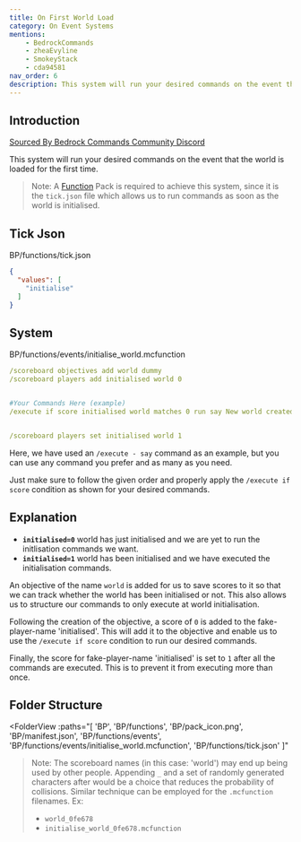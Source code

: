 ```yaml
---
title: On First World Load
category: On Event Systems
mentions:
    - BedrockCommands
    - zheaEvyline
    - SmokeyStack
    - cda94581
nav_order: 6
description: This system will run your desired commands on the event that the world is loaded for the first time.
---
```


## Introduction

[Sourced By Bedrock Commands Community Discord](https://discord.gg/SYstTYx5G5)

This system will run your desired commands on the event that the world is loaded for the first time.
> Note: A [Function](/commands/mcfunctions) Pack is required to achieve this system, since it is the `tick.json` file which allows us to run commands as soon as the world is initialised.


## Tick Json

<CodeHeader>BP/functions/tick.json</CodeHeader>
```json
{
  "values": [
    "initialise"
  ]
}
```

## System

<CodeHeader>BP/functions/events/initialise_world.mcfunction</CodeHeader>
```yaml
/scoreboard objectives add world dummy
/scoreboard players add initialised world 0


#Your Commands Here (example)
/execute if score initialised world matches 0 run say New world created!


/scoreboard players set initialised world 1
```

Here, we have used an `/execute - say` command as an example, but you can use any command you prefer and as many as you need.

Just make sure to follow the given order and properly apply the `/execute if score` condition as shown for your desired commands.

## Explanation

- **` initialised=0 `** world has just initialised and we are yet to run the initlisation commands we want.
- **` initialised=1 `** world has been initialised and we have executed the initialisation commands.

An objective of the name `world` is added for us to save scores to it so that we can track whether the world has been initialised or not. This also allows us to structure our commands to only execute at world initialisation.

Following the creation of the objective, a score of `0` is added to the fake-player-name 'initialised'. This will add it to the objective and enable us to use the `/execute if score` condition to run our desired commands.

Finally, the score for fake-player-name 'initialised' is set to `1` after all the commands are executed. This is to prevent it from executing more than once.

## Folder Structure

<FolderView
	:paths="[
    'BP',
    'BP/functions',
    'BP/pack_icon.png',
    'BP/manifest.json',
    'BP/functions/events',
    'BP/functions/events/initialise_world.mcfunction',
    'BP/functions/tick.json'
]"
></FolderView>

> Note: The scoreboard names (in this case: 'world') may end up being used by other people. Appending ` _ ` and a set of randomly generated characters after would be a choice that reduces the probability of collisions. Similar technique can be employed for the ` .mcfunction ` filenames. Ex:
> - ` world_0fe678 `
> - ` initialise_world_0fe678.mcfunction `
